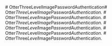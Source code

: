 ﻿﻿# OtterThreeLevelImagePasswordAuthentication#   O t t e r _ T h r e e _ L e v e l _ I m a g e _ P a s s w o r d _ A u t h e n t i c a t i o n .  
 #   O t t e r _ T h r e e _ L e v e l _ I m a g e _ P a s s w o r d _ A u t h e n t i c a t i o n .  
 #   O t t e r _ T h r e e _ L e v e l _ I m a g e _ P a s s w o r d _ A u t h e n t i c a t i o n .  
 #   O t t e r _ T h r e e _ L e v e l _ I m a g e _ P a s s w o r d _ A u t h e n t i c a t i o n .  
 #   O t t e r _ T h r e e _ L e v e l _ I m a g e _ P a s s w o r d _ A u t h e n t i c a t i o n .  
 #   O t t e r _ T h r e e _ L e v e l _ I m a g e _ P a s s w o r d _ A u t h e n t i c a t i o n .  
 